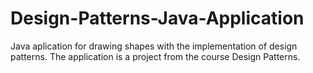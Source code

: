 # Design-Patterns-Java-Application
Java aplication for drawing shapes with the implementation of design patterns. The application is a project from the course Design Patterns.
